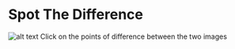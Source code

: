# Spot The Difference
![alt text](https://github.com/Shezz7/spot-the-difference/resources/spot_the_diff.png?raw=true)
Click on the points of difference between the two images